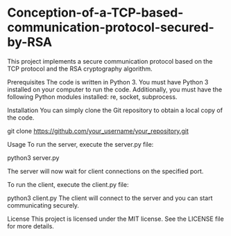 # Conception-of-a-TCP-based-communication-protocol-secured-by-RSA
This project implements a secure communication protocol based on the TCP protocol and the RSA cryptography algorithm.

Prerequisites
The code is written in Python 3. You must have Python 3 installed on your computer to run the code. Additionally, you must have the following Python modules installed: re, socket, subprocess.

Installation
You can simply clone the Git repository to obtain a local copy of the code.

git clone https://github.com/your_username/your_repository.git

Usage
To run the server, execute the server.py file:

python3 server.py

The server will now wait for client connections on the specified port.

To run the client, execute the client.py file:

python3 client.py
The client will connect to the server and you can start communicating securely.



License
This project is licensed under the MIT license. See the LICENSE file for more details.
